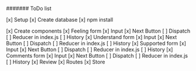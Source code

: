 ####### ToDo list

[x] Setup
	[x] Create database
	[x] npm install
	
[x] Create components
	[x] Feeling form
		[x] Input
		[x] Next Button
		[ ] Dispatch
		[ ] Reducer in index.js
		[ ] History
	[x] Understand form
		[x] Input
		[x] Next Button
		[ ] Dispatch
		[ ] Reducer in index.js
		[ ] History
	[x] Supported form
		[x] Input
		[x] Next Button
		[ ] Dispatch
		[ ] Reducer in index.js
		[ ] History
	[x] Comments form
		[x] Input
		[x] Next Button
		[ ] Dispatch
		[ ] Reducer in index.js
		[ ] History
	[x] Review
	[x] Routes
	[x] Store